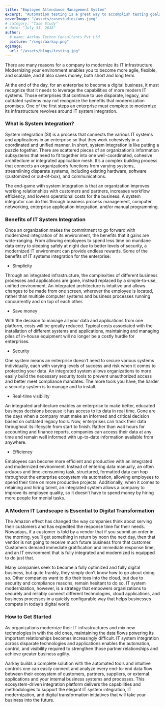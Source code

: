 ```yaml
---
title: "Employee Attendance Management System"
excerpt: "Automation testing is a great way to accomplish testing goals effectively with optimal usage of cost and time without compromising on quality."
coverImage: "/assets/casestudies/ams.jpeg"
# category: "Case Study"
# date: "July 31, 2018"
author:
  # name: Aarkay Techno Consultants Pvt Ltd
  picture: "/svgs/aarkay.png"
ogImage:
  url: "/assets/blogs/testing.jpg"
---
```


There are many reasons for a company to modernize its IT infrastructure. Modernizing your environment enables you to become more agile, flexible, and scalable, and it also saves money, both short and long term.

At the end of the day, for an enterprise to become a digital business, it must recognize that it needs to leverage the capabilities of more modern IT systems. Those enterprises that continue to use disparate, legacy, and outdated systems may not recognize the benefits that modernization promises. One of the first steps an enterprise must complete to modernize its infrastructure revolves around IT system integration.

### What is System Integration?

System integration (SI) is a process that connects the various IT systems and applications in an enterprise so that they work cohesively in a coordinated and unified manner. In short, system integration is like putting a puzzle together. There are scattered pieces of an organization’s information subsystems that need to fit together into one well-coordinated, cohesive architecture or integrated application mesh. It’s a complex building process that connects an organization’s functions from varying systems, streamlining disparate systems, including existing hardware, software (customized or out-of-box), and communications.

The end-game with system integration is that an organization improves working relationships with customers and partners, increases workflow efficiency, and lowers operational costs for the business. A system integrator can do this through business process management, computer networking, enterprise application integration, and/or manual programming.

### Benefits of IT System Integration

Once an organization makes the commitment to go forward with modernized integration of its environment, the benefits that it gains are wide-ranging. From allowing employees to spend less time on mundane data entry to sleeping safely at night due to better levels of security, a modernized IT environment can provide endless rewards. Some of the benefits of IT systems integration for the enterprise:

- Simplicity

Through an integrated infrastructure, the complexities of different business processes and applications are gone, instead replaced by a simple-to-use, unified environment. An integrated architecture is intuitive and allows changes to be made from one screen, wherever the employee is located, rather than multiple computer systems and business processes running concurrently and on top of each other.

- Save money

With the decision to manage all your data and applications from one platform, costs will be greatly reduced. Typical costs associated with the installation of different systems and applications, maintaining and managing piles of in-house equipment will no longer be a costly hurdle for enterprises.

- Security

One system means an enterprise doesn’t need to secure various systems individually, each with varying levels of success and risk when it comes to protecting your data. An integrated system allows organizations to more easily build the necessary security tools to prevent unauthorized access and better meet compliance mandates. The more tools you have, the harder a security system is to manage and to install.

- Real-time visibility

An integrated architecture enables an enterprise to make better, educated business decisions because it has access to its data in real time. Gone are the days when a company must make an informed and critical decision based on outdated legacy tools. Now, enterprises can track their data throughout its lifecycle from start to finish. Rather than wait hours for accounting and finance reports, companies can access their data at any time and remain well informed with up-to-date information available from anywhere.

- Efficiency

Employees can become more efficient and productive with an integrated and modernized environment. Instead of entering data manually, an often arduous and time-consuming task, structured, formatted data can hop throughout the enterprise ecosystem via automation, allowing employees to spend their time on more productive projects. Additionally, when it comes to retaining and hiring talent, an integrated system allows a company to improve its employee quality, so it doesn’t have to spend money by hiring more people for menial tasks.

### A Modern IT Landscape is Essential to Digital Transformation

The Amazon effect has changed the way companies think about serving their customers and has expedited the response time for their needs. Nowadays, if a customer is told by a vendor that if you submit an order in the morning, you’ll get something in return by noon the next day, then that vendor is not going to receive much future business from that customer. Customers demand immediate gratification and immediate response time, and an IT environment that is fully integrated and modernized is equipped to do just that.

Many companies seek to become a fully optimized and fully digital business, but quite frankly, they simply don’t know how to go about doing so. Other companies want to dip their toes into the cloud, but due to security and compliance reasons, remain hesitant to do so. IT system modernization, however, is a strategy that empowers organizations to securely and reliably connect different technologies, cloud applications, and business processes in a quickly configurable way that helps businesses compete in today’s digital world.

### How to Get Started

As organizations modernize their IT infrastructures and mix new technologies in with the old ones, maintaining the data flows powering its important relationships becomes increasingly difficult. IT system integration across disparate technologies and applications enables the automation, control, and visibility required to strengthen those partner relationships and achieve greater business agility.

Aarkay builds a complete solution with the automated tools and intuitive controls one can easily connect and analyze every end-to-end data flow between their ecosystem of customers, partners, suppliers, or external applications and your internal business systems and processes. This ecosystem-driven integration platform delivers the capabilities and methodologies to support the elegant IT system integration, IT modernization, and digital transformation initiatives that will take your business into the future.
